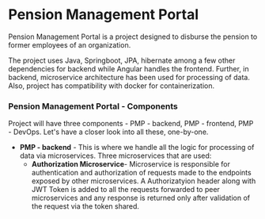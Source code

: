 <h1>Pension Management Portal</h1>
<p>Pension Management Portal is a project designed to disburse the pension to former employees of an organization.

The project uses Java, Springboot, JPA, hibernate among a few other dependencies for backend while Angular handles the frontend. Further, in backend, microservice architecture has been used for processing of data. Also, project has compatibility with docker for containerization.</p>

<h3>Pension Management Portal - Components</h3>

<p>Project will have three components - PMP - backend, PMP - frontend, PMP - DevOps. Let's have a closer look into all these, one-by-one.
<ul>
<li><b>PMP - backend</b> - This is where we handle all the logic for processing of data via microservices. Three microservices that are used:
  <ul>
    <li><b>Authorization Microservice</b>- Microservice is responsible for authentication and authorization of requests made to the endpoints exposed by other microservices. A Authorizatyion header along with JWT Token is added to all the requests forwarded to peer microservices and any response is returned only after validation of the request via the token shared.
    </li>
  </ul>
  </li>
  </ul>
  </p>
